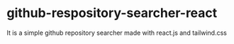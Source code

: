 # github-respository-searcher-react
It is a simple github repository searcher made with react.js and tailwind.css
